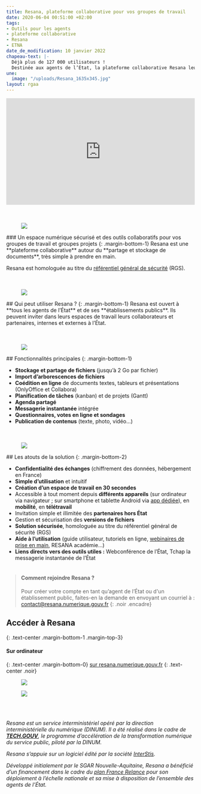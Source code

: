 ```yaml
---
title: Resana, plateforme collaborative pour vos groupes de travail
date: 2020-06-04 00:51:00 +02:00
tags:
- Outils pour les agents
- plateforme collaborative
- Resana
- ETNA
date_de_modification: 10 janvier 2022
chapeau-text: |-
  Déjà plus de 127 000 utilisateurs !
  Destinée aux agents de l’État, la plateforme collaborative Resana leur offre un espace numérique complet pour faciliter le stockage, le partage et la coédition de documents, mais aussi le travail en équipe et en mode projet, y compris en mobilité grâce à une application dédiée.
une:
  image: "/uploads/Resana_1635x345.jpg"
layout: rgaa
---
```


<div style="position:relative;padding-bottom:56.25%;height:0;overflow:hidden;"> <iframe style="width:100%;height:100%;position:absolute;left:0px;top:0px;overflow:hidden" frameborder="0" type="text/html" src="https://www.dailymotion.com/embed/video/x85nqui" width="100%" height="100%" allowfullscreen title="Lecteur vidéo Dailymotion" > </iframe> </div>
<br>
<br>

<figure class='image-left' style='width: 8%;'>
<img src="/uploads/picto-ordi.png"/>
</figure>### Un espace numérique sécurisé et des outils collaboratifs pour vos groupes de travail et groupes projets
{: .margin-bottom-1}
Resana est une **plateforme collaborative** autour du **partage et stockage de documents**, très simple à prendre en main.

Resana est homologuée au titre du [référentiel général de sécurité](https://www.numerique.gouv.fr/publications/referentiel-general-de-securite/) (RGS).
<br>
<br>
<br>

<figure class='image-left' style='width: 6%;'>
<img src="/uploads/group-bleu.png"/>
</figure>## Qui peut utiliser Resana ?
{: .margin-bottom-1}
Resana est ouvert à **tous les agents de l’État** et de ses **établissements publics**. Ils peuvent inviter dans leurs espaces de travail leurs collaborateurs et partenaires, internes et externes à l’État.
<br>
<br>
<br>

<figure class='image-left' style='width: 6%;'>
<img src="/uploads/picto-intervention.png"/>
</figure>## Fonctionnalités principales
{: .margin-bottom-1}

* **Stockage et partage de fichiers** (jusqu’à 2 Go par fichier)
* **Import d’arborescences de fichiers**
* **Coédition en ligne** de documents textes, tableurs et présentations (OnlyOffice et Collabora)
* **Planification de tâches** (kanban) et de projets (Gantt)
* **Agenda partagé**
* **Messagerie instantanée** intégrée
* **Questionnaires, votes en ligne et sondages**
* **Publication de contenus** (texte, photo, vidéo...)
  <br>
  <br>
  <br>

<figure class='image-left' style='width: 6%;'>
<img src="/uploads/Atout.png"/>
</figure>## Les atouts de la solution
{: .margin-bottom-2}

* **Confidentialité des échanges** (chiffrement des données, hébergement en France)
* **Simple d’utilisation** et intuitif
* **Création d’un espace de travail en 30 secondes**
* Accessible à tout moment depuis **différents appareils** (sur ordinateur via navigateur ; sur smartphone et tablette Android via [app dédiée](https://play.google.com/store/apps/details?id=com.resana.mobile_android "app dédiée - Lien externe")), en **mobilité**, en **télétravail**
* Invitation simple et illimitée des **partenaires hors État**
* Gestion et sécurisation des **versions de fichiers**
* **Solution sécurisée**, homologuée au titre du référentiel général de sécurité (RGS)
* **Aide à l’utilisation** (guide utilisateur, tutoriels en ligne, [webinaires de prise en main](https://webinaire-resana.interstis.fr/public/ "webinaires  de prise en main - Lien externe"), RESANA académie…)
* **Liens directs vers des outils utiles :** Webconférence de l’État, Tchap la messagerie instantanée de l’État
  <br>
  <br>

> #### Comment rejoindre Resana ?
>
> Pour créer votre compte en tant qu’agent de l’État ou d'un établissement public, faites-en la demande en envoyant un courriel à : <a href="mailto:contact@resana.numerique.gouv.fr">contact@resana.numerique.gouv.fr</a>
{: .noir .encadre}

## Accéder à Resana
{: .text-center .margin-bottom-1 .margin-top-3}

#### Sur ordinateur
{: .text-center .margin-bottom-0}
[sur resana.numerique.gouv.fr](https://resana.numerique.gouv.fr/)
{: .text-center .noir}
<a href="https://resana.numerique.gouv.fr/" alt="Tchap version web"><figure class='image-center' style='width: 10%;'><img src="/uploads/monitor.png"></figure></a>
<a href="https://play.google.com/store/apps/details?id=com.resana.mobile_android" alt="Télécharger l'application sur Google play"><figure class='image-center' style='width: 30%;'><img src="/uploads/googleplay.png"></figure></a>
<!--
<a href="https://apps.apple.com/fr/app/resana/id1443845334" alt="Télécharger l'application sur l'Appstore"><figure class='image-center' style='width: 30%;'><img src="/uploads/appstore.png"></figure></a>
-->
<br>
<br>

*Resana est un service interministériel opéré par la direction interministérielle du numérique (DINUM). Il a été réalisé dans le cadre de **[TECH.GOUV](https://www.numerique.gouv.fr/publications/tech-gouv-strategie-et-feuille-de-route-2019-2021/)**, le programme d’accélération de la transformation numérique du service public, piloté par la DINUM.*

*Resana s’appuie sur un logiciel édité par la société [InterStis](https://interstis.fr/).*

*Développé initialement par le SGAR Nouvelle-Aquitaine, Resana a bénéficié d’un financement dans le cadre du [plan France Relance](https://france-relance.transformation.gouv.fr/ "https://france-relance.transformation.gouv.fr/ - Lien externe") pour son déploiement à l’échelle nationale et sa mise à disposition de l’ensemble des agents de l’État.*